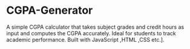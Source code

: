 # CGPA-Generator
A simple CGPA calculator that takes subject grades and credit hours as input and computes the CGPA accurately. Ideal for students to track academic performance. Built with JavaScript ,HTML ,CSS etc.].
